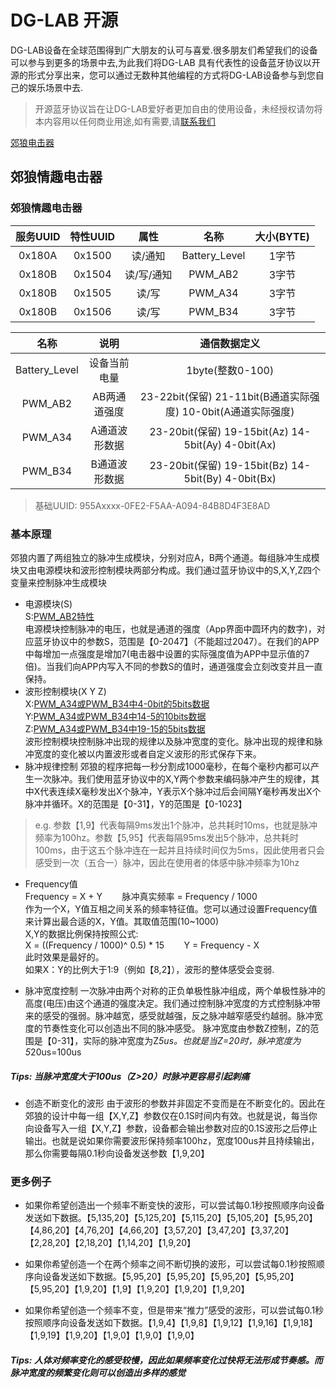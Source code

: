 # DG-LAB 开源
DG-LAB设备在全球范围得到广大朋友的认可与喜爱.很多朋友们希望我们的设备可以参与到更多的场景中去,为此我们将DG-LAB 具有代表性的设备蓝牙协议以开源的形式分享出来，您可以通过无数种其他编程的方式将DG-LAB设备参与到您自己的娱乐场景中去.
> 开源蓝牙协议旨在让DG-LAB爱好者更加自由的使用设备，未经授权请勿将本内容用以任何商业用途,如有需要,请[联系我们](https://www.dungeon-lab.com)

[郊狼电击器](#jump1)

## <span id="jump">郊狼情趣电击器</span>

### <span id="jump1">郊狼情趣电击器</span>
|  服务UUID | 特性UUID  | 属性  | 名称  | 大小(BYTE)  |
| :------------: | :------------: | :------------: | :------------: | :------------: |
|  0x180A | 0x1500  | 读/通知  | Battery_Level  | 1字节  |
| 0x180B  | 0x1504  | 读/写/通知  | 	PWM_AB2  | 3字节  |
|  0x180B | 0x1505  | 读/写  | PWM_A34  | 3字节  |
|  0x180B | 0x1506  | 读/写  | PWM_B34  | 3字节  |

|  名称 | 说明  |  通信数据定义 |
| :------------: | :------------: | :------------: |
| Battery_Level  | 设备当前电量 | 1byte(整数0-100)|
|  PWM_AB2 | AB两通道强度  | 23-22bit(保留)	21-11bit(B通道实际强度)	10-0bit(A通道实际强度)  |
| PWM_A34  | A通道波形数据  | 23-20bit(保留)	19-15bit(Az)	14-5bit(Ay)	4-0bit(Ax)  |
| PWM_B34  | B通道波形数据  | 23-20bit(保留)	19-15bit(Bz)	14-5bit(By)	4-0bit(Bx)  |

> 基础UUID: 955Axxxx-0FE2-F5AA-A094-84B8D4F3E8AD

### 基本原理
郊狼内置了两组独立的脉冲生成模块，分别对应A，B两个通道。每组脉冲生成模块又由电源模块和波形控制模块两部分构成。我们通过蓝牙协议中的S,X,Y,Z四个变量来控制脉冲生成模块
- 电源模块(S)<br/>
S:[PWM_AB2特性]()<br/>
电源模块控制脉冲的电压，也就是通道的强度（App界面中圆环内的数字)，对应蓝牙协议中的参数S，范围是【0-2047】（不能超过2047）。在我们的APP中每增加一点强度是增加7(电击器中设置的实际强度值为APP中显示值的7倍)。当我们向APP内写入不同的参数S的值时，通道强度会立刻改变并且一直保持。
- 波形控制模块(X Y Z)<br/>
X:[PWM_A34或PWM_B34中4-0bit的5bits数据]()<br/>
Y:[PWM_A34或PWM_B34中14-5的10bits数据]()<br/>
Z:[PWM_A34或PWM_B34中19-15的5bits数据]()<br/>
波形控制模块控制脉冲出现的规律以及脉冲宽度的变化。脉冲出现的规律和脉冲宽度的变化被以内置波形或者自定义波形的形式保存下来。
- 脉冲规律控制
郊狼的程序把每一秒分割成1000毫秒，在每个毫秒内都可以产生一次脉冲。我们使用蓝牙协议中的X,Y两个参数来编码脉冲产生的规律，其中X代表连续X毫秒发出X个脉冲，Y表示X个脉冲过后会间隔Y毫秒再发出X个脉冲并循环。X的范围是【0-31】，Y的范围是【0-1023】<br/>
> e.g.
参数【1,9】代表每隔9ms发出1个脉冲，总共耗时10ms，也就是脉冲频率为100hz。参数【5,95】代表每隔95ms发出5个脉冲，总共耗时100ms，由于这五个脉冲连在一起并且持续时间仅为5ms，因此使用者只会感受到一次（五合一）脉冲，因此在使用者的体感中脉冲频率为10hz<br/>

- Frequency值<br/>Frequency = X + Y&nbsp;&nbsp;&nbsp;&nbsp;&nbsp;&nbsp;&nbsp;&nbsp;脉冲真实频率 = Frequency / 1000<br/>作为一个X，Y值互相之间关系的频率特征值。您可以通过设置Frequency值来计算出最合适的X，Y值。其取值范围(10~1000)<br/>X,Y的数据比例保持按照公式:<br/>X = ((Frequency / 1000)^ 0.5) * 15&nbsp;&nbsp;&nbsp;&nbsp;&nbsp;&nbsp;&nbsp;&nbsp;Y = Frequency - X<br/>此时效果是最好的。<br/>如果X：Y的比例大于1:9（例如【8,2】），波形的整体感受会变弱.

- 脉冲宽度控制
一次脉冲由两个对称的正负单极性脉冲组成，两个单极性脉冲的高度(电压)由这个通道的强度决定。我们通过控制脉冲宽度的方式控制脉冲带来的感受的强弱。脉冲越宽，感受就越强，反之脉冲越窄感受约越弱。脉冲宽度的节奏性变化可以创造出不同的脉冲感受。
脉冲宽度由参数Z控制，Z的范围是【0-31】，实际的脉冲宽度为Z*5us。也就是当Z=20时，脉冲宽度为5*20us=100us

##### Tips: 当脉冲宽度大于100us（Z>20）时脉冲更容易引起刺痛

- 创造不断变化的波形
由于波形的参数并非固定不变而是在不断变化的。因此在郊狼的设计中每一组【X,Y,Z】参数仅在0.1S时间内有效。也就是说，每当你向设备写入一组【X,Y,Z】参数，设备都会输出参数对应的0.1S波形之后停止输出。也就是说如果你需要波形保持频率100hz，宽度100us并且持续输出，那么你需要每隔0.1秒向设备发送参数【1,9,20】

### 更多例子
- 如果你希望创造出一个频率不断变快的波形，可以尝试每0.1秒按照顺序向设备发送如下数据。【5,135,20】【5,125,20】【5,115,20】【5,105,20】【5,95,20】【4,86,20】【4,76,20】【4,66,20】【3,57,20】【3,47,20】【3,37,20】【2,28,20】【2,18,20】【1,14,20】【1,9,20】

- 如果你希望创造一个在两个频率之间不断切换的波形，可以尝试每0.1秒按照顺序向设备发送如下数据。【5,95,20】【5,95,20】【5,95,20】【5,95,20】【5,95,20】【1,9,20】【1,9】【1,9,20】【1,9,20】【1,9,20】

- 如果你希望创造一个频率不变，但是带来“推力”感受的波形，可以尝试每0.1秒按照顺序向设备发送如下数据。【1,9,4】【1,9,8】【1,9,12】【1,9,16】【1,9,18】【1,9,19】【1,9,20】【1,9,0】【1,9,0】【1,9,0】

##### Tips: 人体对频率变化的感受较慢，因此如果频率变化过快将无法形成节奏感。而脉冲宽度的频繁变化则可以创造出多样的感觉
